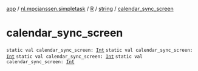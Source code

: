 [app](../../../index.md) / [nl.mpcjanssen.simpletask](../../index.md) / [R](../index.md) / [string](index.md) / [calendar_sync_screen](.)

# calendar_sync_screen

`static val calendar_sync_screen: `[`Int`](https://kotlinlang.org/api/latest/jvm/stdlib/kotlin/-int/index.html)
`static val calendar_sync_screen: `[`Int`](https://kotlinlang.org/api/latest/jvm/stdlib/kotlin/-int/index.html)
`static val calendar_sync_screen: `[`Int`](https://kotlinlang.org/api/latest/jvm/stdlib/kotlin/-int/index.html)
`static val calendar_sync_screen: `[`Int`](https://kotlinlang.org/api/latest/jvm/stdlib/kotlin/-int/index.html)